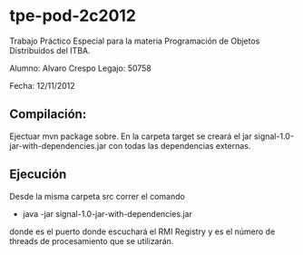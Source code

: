 tpe-pod-2c2012
==============

Trabajo Práctico Especial para la materia Programación de Objetos Distribuidos del ITBA.

Alumno: Alvaro Crespo
Legajo: 50758

Fecha: 12/11/2012


Compilación:
-------------
Ejectuar mvn package sobre. 
En la carpeta target se creará el jar signal-1.0-jar-with-dependencies.jar con todas las dependencias externas.


Ejecución
-------------
Desde la misma carpeta src correr el comando 

- java -jar signal-1.0-jar-with-dependencies.jar <numeroPuerto> <threadsProcesamiento>

donde <puerto> es el puerto donde escuchará el RMI Registry y <threadsProcesamiento> es el número de threads de procesamiento que se utilizarán.





